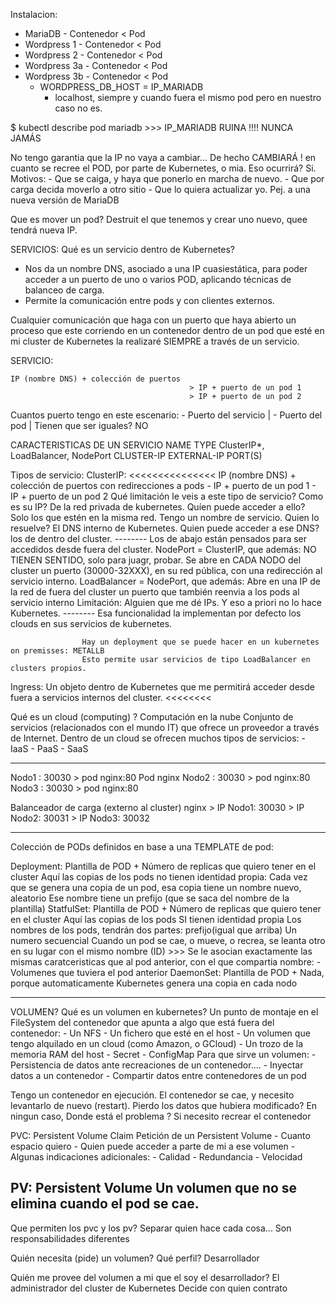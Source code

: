 Instalacion:
- MariaDB       - Contenedor   <   Pod
- Wordpress 1   - Contenedor   <   Pod
- Wordpress 2   - Contenedor   <   Pod
- Wordpress 3a  - Contenedor   <   Pod
- Wordpress 3b  - Contenedor   <   Pod
    - WORDPRESS_DB_HOST = IP_MARIADB
        - localhost, siempre y cuando fuera el mismo pod
                     pero en nuestro caso no es.      

$ kubectl describe pod mariadb >>> IP_MARIADB
    RUINA !!!! NUNCA JAMÁS

No tengo garantia que la IP no vaya a cambiar...
De hecho CAMBIARÁ ! en cuanto se recree el POD, por parte de Kubernetes, o mia.
Eso ocurrirá? Si. Motivos:
    - Que se caiga, y haya que ponerlo en marcha de nuevo.
    - Que por carga decida moverlo a otro sitio
    - Que lo quiera actualizar yo. Pej. a una nueva versión de MariaDB

Que es mover un pod?
    Destruit el que tenemos y crear uno nuevo, quee tendrá nueva IP.
    
SERVICIOS:
Qué es un servicio dentro de Kubernetes?
- Nos da un nombre DNS, asociado a una IP cuasiestática, 
  para poder acceder a un puerto de uno o varios POD, aplicando técnicas de balanceo de carga.
- Permite la comunicación entre pods y con clientes externos.

Cualquier comunicación que haga con un puerto que haya abierto un proceso que este corriendo
en un contenedor dentro de un pod que esté en mi cluster de Kubernetes la realizaré
SIEMPRE a través de un servicio.

SERVICIO:
    
    IP (nombre DNS) + colección de puertos
                                            > IP + puerto de un pod 1
                                            > IP + puerto de un pod 2

Cuantos puerto tengo en este escenario:
    - Puerto del servicio   |
    - Puerto del pod        |  Tienen que ser iguales? NO

CARACTERISTICAS DE UN SERVICIO
    NAME
    TYPE            ClusterIP*, LoadBalancer, NodePort
    CLUSTER-IP
    EXTERNAL-IP
    PORT(S)
    
Tipos de servicio:
    ClusterIP:   <<<<<<<<<<<<<<<
        IP (nombre DNS) + colección de puertos con redirecciones a pods
                                            - IP + puerto de un pod 1
                                            - IP + puerto de un pod 2
        Qué limitación le veis a este tipo de servicio?
            Como es su IP? De la red privada de kubernetes.
                Quíen puede acceder a ello? Solo los que estén en la misma red.
            Tengo un nombre de servicio. Quien lo resuelve?
                El DNS interno de Kubernetes.
                Quien puede acceder a ese DNS? los de dentro del cluster.
    -------- Los de abajo están pensados para ser accedidos desde fuera del cluster.
    NodePort = ClusterIP, que además:   NO TIENEN SENTIDO, solo para juagr, probar.
        Se abre en CADA NODO del cluster un puerto (30000-32XXX), en su red pública,
        con una redirección al servicio interno.
    LoadBalancer = NodePort, que además:
        Abre en una IP de la red de fuera del cluster un puerto que también reenvia a los pods
            al servicio interno
        Limitación: Alguien que me dé IPs. Y eso a priori no lo hace Kubernetes.
                                                 --------
                    Esa funcionalidad la implementan por defecto los clouds en sus servicios de kubernetes.
                    
                    Hay un deployment que se puede hacer en un kubernetes on premisses: METALLB
                    Esto permite usar servicios de tipo LoadBalancer en clusters propios.


Ingress: Un objeto dentro de Kubernetes que me permitirá acceder desde fuera a 
servicios internos del cluster.   <<<<<<<<

Qué es un cloud (computing) ? Computación en la nube
    Conjunto de servicios (relacionados con el mundo IT) que ofrece un proveedor a través de Internet.
    Dentro de un cloud se ofrecen muchos tipos de servicios:
        - IaaS
        - PaaS
        - SaaS
        
------------------------
Nodo1   : 30030 > pod nginx:80
    Pod nginx
Nodo2   : 30030 > pod nginx:80
Nodo3   : 30030 > pod nginx:80

Balanceador de carga (externo al cluster)
nginx > IP Nodo1: 30030
      > IP Nodo2: 30031
      > IP Nodo3: 30032

--------------------------

Colección de PODs definidos en base a una TEMPLATE de pod:

Deployment:
    Plantilla de POD + Número de replicas que quiero tener en el cluster
    Aquí las copias de los pods no tienen identidad propia:
        Cada vez que se genera una copia de un pod, esa copia tiene un nombre nuevo, aleatorio
            Ese nombre tiene un prefijo (que se saca del nombre de la plantilla)
StatfulSet:
    Plantilla de POD + Número de replicas que quiero tener en el cluster
    Aquí las copias de los pods SI tienen identidad propia
        Los nombres de los pods, tendrán dos partes:
            prefijo(igual que arriba)
            Un numero secuencial
        Cuando un pod se cae, o mueve, o recrea, se leanta otro en su lugar con el mismo nombre (ID)
            >>> Se le asocian exactamente las mismas caratceristicas que al pod anterior, con el que compartia nombre:
                - Volumenes que tuviera el pod anterior
DaemonSet:
    Plantilla de POD + Nada, porque automaticamente Kubernetes genera una copia en cada nodo

---------------------------------------------
VOLUMEN?
Qué es un volumen en kubernetes?
Un punto de montaje en el FileSystem del contenedor que apunta a algo que está fuera del contenedor:
    - Un NFS
    - Un fichero que esté en el host
    - Un volumen que tengo alquilado en un cloud (como Amazon, o GCloud)
    - Un trozo de la memoria RAM del host
    - Secret
    - ConfigMap
Para que sirve un volumen:
    - Persistencia de datos ante recreaciones de un contenedor....
    - Inyectar datos a un contenedor
    - Compartir datos entre contenedores de un pod

Tengo un contenedor en ejecución. El contenedor se cae, y necesito levantarlo de nuevo (restart).
    Pierdo los datos que hubiera modificado? En ningun caso,
Donde está el problema ? Si necesito recrear el contenedor

PVC: Persistent Volume Claim
Petición de un Persistent Volume
    - Cuanto espacio quiero
    - Quien puede acceder a parte de mi a ese volumen 
    - Algunas indicaciones adicionales:
        - Calidad
        - Redundancia
        - Velocidad

PV: Persistent Volume
Un volumen que no se elimina cuando el pod se cae.
--------
Que permiten los pvc y los pv?
Separar quien hace cada cosa... Son responsabilidades diferentes

Quién necesita (pide) un volumen? Qué perfil?
    Desarrollador

Quién me provee del volumen a mi que el soy el desarrollador?
    El administrador del cluster de Kubernetes
        Decide con quien contrato